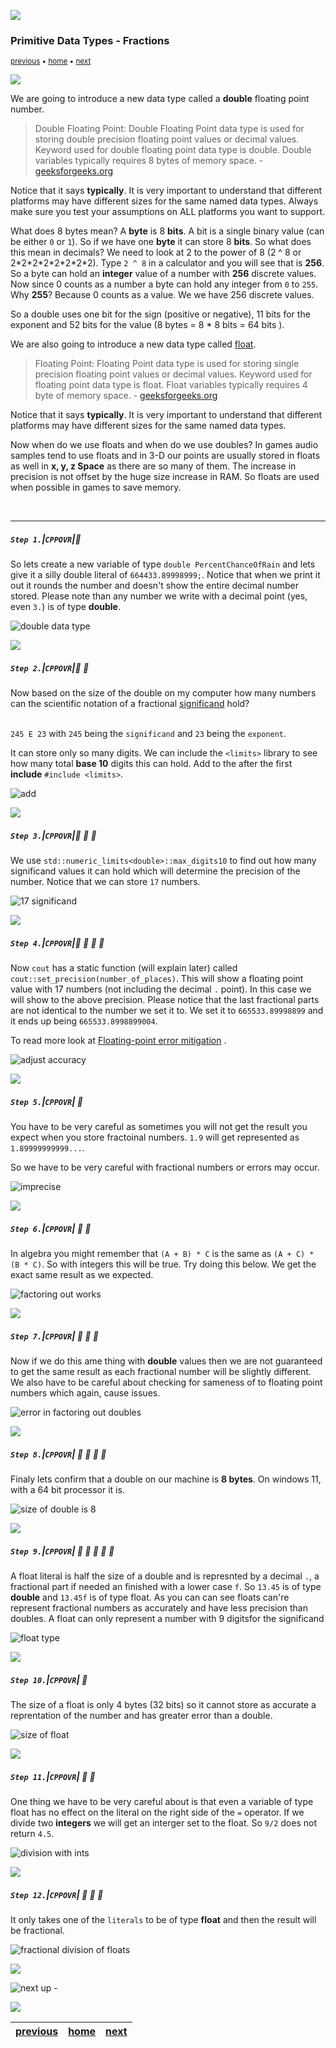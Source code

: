 ![](../images/line3.png)

### Primitive Data Types - Fractions

<sub>[previous](../operators/README.md#user-content-arithmetic-operators) • [home](../README.md#user-content-ue5-cpp-overview) • [next](../)</sub>

![](../images/line3.png)

We are going to introduce a new data type called a **double** floating point number.
> Double Floating Point: Double Floating Point data type is used for storing double precision floating point values or decimal values. Keyword used for double floating point data type is double. Double variables typically requires 8 bytes of memory space. - [geeksforgeeks.org](https://www.geeksforgeeks.org/cpp-data-types/?ref=gcse)

Notice that it says **typically**.  It is very important to understand that different platforms may have different sizes for the same named data types.  Always make sure you test your assumptions on ALL platforms you want to support.

What does 8 bytes mean?  A **byte** is 8 **bits**.  A bit is a single binary value (can be either `0` or `1`).  So if we have one **byte** it can store 8 **bits**.  So what does this mean in decimals?  We need to look at 2 to the power of 8 (2 ^ 8 or 2\*2\*2\*2\*2\*2\*2\*2).  Type `2 ^ 8` in a calculator and you will see that is **256**.  So a byte can hold an **integer** value of a number with **256** discrete values.  Now since 0 counts as a number a byte can hold any integer from `0` to `255`.  Why **255**?  Because 0 counts as a value.  We we have 256 discrete values.

So a double uses one bit for the sign (positive or negative), 11 bits for the exponent and 52 bits for the value (8 bytes =  8 \* 8 bits = 64 bits ). 

We are also going to introduce a new data type called [float](https://www.geeksforgeeks.org/cpp-data-types/?ref=gcse).
> Floating Point: Floating Point data type is used for storing single precision floating point values or decimal values. Keyword used for floating point data type is float. Float variables typically requires 4 byte of memory space. - [geeksforgeeks.org](https://www.geeksforgeeks.org/cpp-data-types/?ref=gcse)

Notice that it says **typically**.  It is very important to understand that different platforms may have different sizes for the same named data types.  

Now when do we use floats and when do we use doubles?  In games audio samples tend to use floats and in 3-D our points are usually stored in floats as well in **x, y, z Space** as there are so many of them.  The increase in precision is not offset by the huge size increase in RAM.  So floats are used when possible in games to save memory.

<br>

---

##### `Step 1.`\|`CPPOVR`|:small_blue_diamond:

So lets create a new variable of type `double PercentChanceOfRain` and lets give it a silly double literal of `664433.89998999;`.  Notice that when we print it out it rounds the number and doesn't show the entire decimal number stored. Please note than any number we write with a decimal point (yes, even `3.`) is of type **double**. 

![double data type](images/doubleExample.png)

![](../images/line2.png)

##### `Step 2.`\|`CPPOVR`|:small_blue_diamond: :small_blue_diamond: 

Now based on the size of the double on my computer how many numbers can the scientific notation of a fractional [significand](https://en.wikipedia.org/wiki/Scientific_notation) hold?<br><br>  

`245 E 23` with `245` being the `significand` and `23` being the `exponent`.

It can store only so many digits.  We can include the `<limits>` library to see how many total **base 10** digits this can hold.  Add to the after the first **include** `#include <limits>`.

![add <limits>](images/addLimits.png)

![](../images/line2.png)

##### `Step 3.`\|`CPPOVR`|:small_blue_diamond: :small_blue_diamond: :small_blue_diamond:

 We use `std::numeric_limits<double>::max_digits10` to find out how many significand values it can hold which will determine the precision of the number.  Notice that we can store `17` numbers.

![17 significand](images/doublesignificand.png)

![](../images/line2.png)

##### `Step 4.`\|`CPPOVR`|:small_blue_diamond: :small_blue_diamond: :small_blue_diamond: :small_blue_diamond:

Now `cout` has a static function (will explain later) called `cout::set_precision(number_of_places)`.  This will show a floating point value with 17 numbers (not including the decimal `.` point). In this case we will show to the above precision.  Please notice that the last fractional parts are not identical to the number we set it to. We set it to `665533.89998899` and it ends up being `665533.8998899004`.

To read more look at [Floating-point error mitigation](https://en.wikipedia.org/wiki/Floating-point_error_mitigation) .

![adjust accuracy](images/doubleAccuracy.png)

![](../images/line2.png)

##### `Step 5.`\|`CPPOVR`| :small_orange_diamond:

You have to be very careful as sometimes you will not get the result you expect when you store fractoinal numbers.  `1.9` will get represented as `1.89999999999...`. 

So we have to be very careful with fractional numbers or errors may occur.

![imprecise](images/imprecise.png)

![](../images/line2.png)

##### `Step 6.`\|`CPPOVR`| :small_orange_diamond: :small_blue_diamond:

In algebra you might remember that `(A + B) * C` is the same as `(A + C) * (B * C)`. So with integers this will be true.  Try doing this below. We get the exact same result as we expected.

![factoring out works](images/algebra1.png)

![](../images/line2.png)

##### `Step 7.`\|`CPPOVR`| :small_orange_diamond: :small_blue_diamond: :small_blue_diamond:

Now if we do this ame thing with **double** values then we are not guaranteed to get the same result as each fractional number will be slightly different.  We also have to be careful about checking for sameness of to floating point numbers which again, cause issues.

![error in factoring out doubles](images/doubleError.png)

![](../images/line2.png)

##### `Step 8.`\|`CPPOVR`| :small_orange_diamond: :small_blue_diamond: :small_blue_diamond: :small_blue_diamond:

Finaly lets confirm that a double on our machine is **8 bytes**. On windows 11, with a 64 bit processor it is.

![size of double is 8](images/double8.png)

![](../images/line2.png)

##### `Step 9.`\|`CPPOVR`| :small_orange_diamond: :small_blue_diamond: :small_blue_diamond: :small_blue_diamond: :small_blue_diamond:

A float literal is half the size of a double and is represnted by a decimal `.`, a fractional part if needed an finished with a lower case `f`.  So `13.45` is of type **double** and `13.45f` is of type float. As you can can see floats can're represent fractional numbers as accurately and have less precision than doubles. A float can only represent a number with 9 digitsfor the significand

![float type](images/floatType.png)

![](../images/line2.png)

##### `Step 10.`\|`CPPOVR`| :large_blue_diamond:

The size of a float is only 4 bytes (32 bits) so it cannot store as accurate a reprentation of the number and has greater error than a double. 

![size of float](images/sizeOfFloat.png)

![](../images/line2.png)

##### `Step 11.`\|`CPPOVR`| :large_blue_diamond: :small_blue_diamond: 

One thing we have to be very careful about is that even a variable of type float has no effect on the literal on the right side of the `=` operator.  If we divide two **integers** we will get an interger set to the float.  So `9/2` does not return `4.5`.

![division with ints](images/carefulFloatDiv.png)

![](../images/line2.png)

##### `Step 12.`\|`CPPOVR`| :large_blue_diamond: :small_blue_diamond: :small_blue_diamond: 

It only takes one of the `literals` to be of type **float** and then the result will be fractional.

![fractional division of floats](images/floatFractions.png)

![](../images/line.png)

<!-- <img src="https://via.placeholder.com/1000x100/45D7CA/000000/?text=Next Up - Bools and Unsigned Ints"> -->

![next up - ](images/banner.png)

![](../images/line.png)

| [previous](../operators/README.md#user-content-arithmetic-operators)| [home](../README.md#user-content-ue5-cpp-overview) | [next](../)|
|---|---|---|
